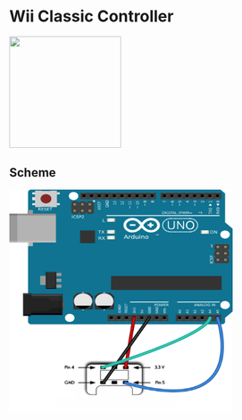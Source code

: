 # Wii Classic Controller
<a><img src="https://m.media-amazon.com/images/I/71Z-JFre8DL._AC_SS450_.jpg" height="200" width="200"></a>
## Scheme
<a><img src="https://github.com/MickTK/MyArduino/blob/main/controller/Scheme.png?raw=true" height="400" width="400"></a>
